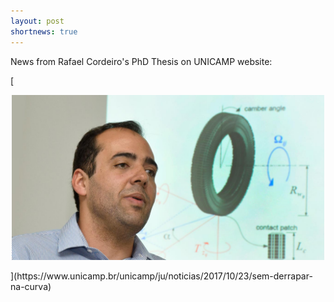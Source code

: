 ```yaml
---
layout: post
shortnews: true
---
```

News from Rafael Cordeiro's PhD Thesis on UNICAMP website:

[<center>
    <img src="img/rafael_defesa.jpg" alt="Drawing" style="width: 500px;"/>
</center>
](https://www.unicamp.br/unicamp/ju/noticias/2017/10/23/sem-derrapar-na-curva)


